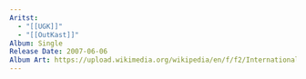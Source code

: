```yaml
---
Aritst:
  - "[[UGK]]"
  - "[[OutKast]]"
Album: Single
Release Date: 2007-06-06
Album Art: https://upload.wikimedia.org/wikipedia/en/f/f2/International_Player%27s_Anthem.jpg
---
```

